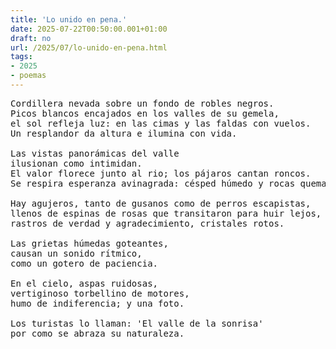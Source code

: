 ```yaml
---
title: 'Lo unido en pena.'
date: 2025-07-22T00:50:00.001+01:00
draft: no
url: /2025/07/lo-unido-en-pena.html
tags: 
- 2025
- poemas
---
```


<pre>
Cordillera nevada sobre un fondo de robles negros.  
Picos blancos encajados en los valles de su gemela,  
el sol refleja luz: en las cimas y las faldas con vuelos.   
Un resplandor da altura e ilumina con vida.  
  
Las vistas panorámicas del valle  
ilusionan como intimidan.  
El valor florece junto al rio; los pájaros cantan roncos.  
Se respira esperanza avinagrada: césped húmedo y rocas quemadas.  
  
Hay agujeros, tanto de gusanos como de perros escapistas,  
llenos de espinas de rosas que transitaron para huir lejos,  
rastros de verdad y agradecimiento, cristales rotos.  
  
Las grietas húmedas goteantes,  
causan un sonido rítmico,  
como un gotero de paciencia.  
  
En el cielo, aspas ruidosas,  
vertiginoso torbellino de motores,  
humo de indiferencia; y una foto.  
  
Los turistas lo llaman: 'El valle de la sonrisa'  
por como se abraza su naturaleza.  
</pre>
